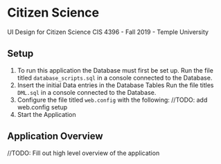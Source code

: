# Citizen Science
UI Design for Citizen Science 
CIS 4396 - Fall 2019 - Temple University


## Setup
1. To run this application the Database must first be set up. Run the file titled `database_scripts.sql` in a console connected to the Database.
2. Insert the initial Data entries in the Database Tables Run the file titles `DML.sql` in a console connected to the Database.
3. Configure the file titled `web.config` with the following:
//TODO: add web.config setup
4. Start the Application


## Application Overview
//TODO: Fill out high level overview of the application

